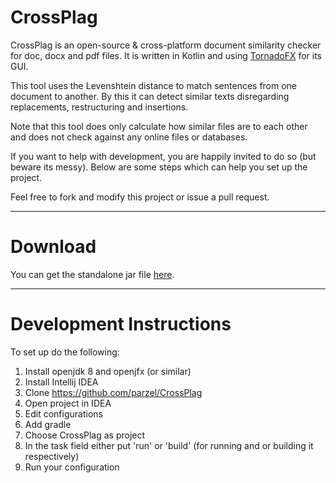 # CrossPlag

CrossPlag is an open-source & cross-platform document similarity checker for doc, docx and pdf files. It is written in Kotlin and using [TornadoFX]( https://github.com/edvin/tornadofx) for its GUI.

This tool uses the Levenshtein distance to match sentences from one document to another. By this it can detect similar texts disregarding replacements, restructuring and insertions.

Note that this tool does only calculate how similar files are to each other and does not check against any online files or databases.

If you want to help with development, you are happily invited to do so (but beware its messy). Below are some steps which can help you set up the project.

Feel free to fork and modify this project or issue a pull request.

-------
# Download

You can get the standalone jar file [here](https://github.com/parzel/CrossPlag/raw/master/jar/CrossPlag-all.jar).

-------

# Development Instructions

To set up do the following:

1) Install openjdk 8 and openjfx (or similar)
2) Install Intellij IDEA
3) Clone https://github.com/parzel/CrossPlag
4) Open project in IDEA 
5) Edit configurations
6) Add gradle
7) Choose CrossPlag as project
8) In the task field either put 'run' or 'build' (for running and or building it respectively)
9) Run your configuration